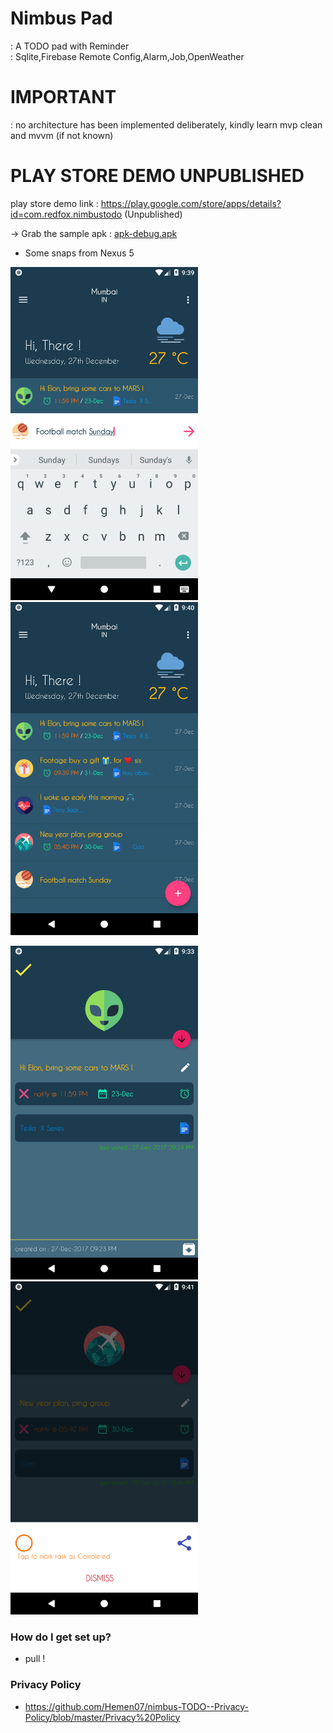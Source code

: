 # Nimbus Pad

: A TODO pad with Reminder   
: Sqlite,Firebase Remote Config,Alarm,Job,OpenWeather

# IMPORTANT  
: no architecture has been implemented deliberately, kindly learn mvp clean and mvvm (if not known)   

# PLAY STORE DEMO UNPUBLISHED 
play store demo link : https://play.google.com/store/apps/details?id=com.redfox.nimbustodo (Unpublished)

-> Grab the sample apk : [apk-debug.apk](https://github.com/Hemen07/Nimbus-Todo-pad-Reminder/blob/master/app-debug.apk)

- Some snaps from Nexus 5 

<img src="https://github.com/Hemen07/Nimbus-Todo-pad-Reminder/blob/master/add.png" width="300"/> <img src="https://github.com/Hemen07/Nimbus-Todo-pad-Reminder/blob/master/home.png" width="300"/>  

<img src="https://github.com/Hemen07/Nimbus-Todo-pad-Reminder/blob/master/NU.png" width="300"/> <img src="https://github.com/Hemen07/Nimbus-Todo-pad-Reminder/blob/master/mark.png" width="300"/>

 

### How do I get set up? ###

* pull !


### Privacy Policy

* https://github.com/Hemen07/nimbus-TODO--Privacy-Policy/blob/master/Privacy%20Policy
